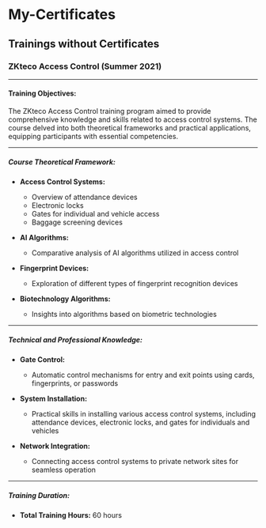 # My-Certificates

## Trainings without Certificates

### ZKteco Access Control (Summer 2021)

---

#### Training Objectives:

The ZKteco Access Control training program aimed to provide comprehensive knowledge and skills related to access control systems. The course delved into both theoretical frameworks and practical applications, equipping participants with essential competencies.

---

##### Course Theoretical Framework:

- **Access Control Systems:** 
  - Overview of attendance devices
  - Electronic locks
  - Gates for individual and vehicle access
  - Baggage screening devices

- **AI Algorithms:** 
  - Comparative analysis of AI algorithms utilized in access control

- **Fingerprint Devices:** 
  - Exploration of different types of fingerprint recognition devices

- **Biotechnology Algorithms:** 
  - Insights into algorithms based on biometric technologies

---

##### Technical and Professional Knowledge:

- **Gate Control:** 
  - Automatic control mechanisms for entry and exit points using cards, fingerprints, or passwords

- **System Installation:** 
  - Practical skills in installing various access control systems, including attendance devices, electronic locks, and gates for individuals and vehicles

- **Network Integration:** 
  - Connecting access control systems to private network sites for seamless operation

---

##### Training Duration:

- **Total Training Hours:** 60 hours

